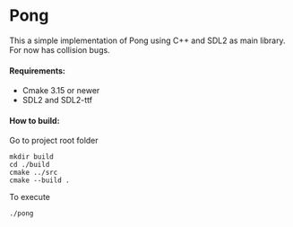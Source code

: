 # Pong

This a simple implementation of Pong using C++ and SDL2 as main library.
For now has collision bugs.

#### Requirements:
* Cmake 3.15 or newer
* SDL2 and SDL2-ttf

#### How to build:

Go to project root folder
```
mkdir build
cd ./build
cmake ../src
cmake --build .
```

To execute
```
./pong
```
